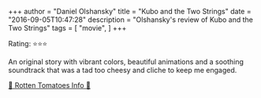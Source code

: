 +++
author = "Daniel Olshansky"
title = "Kubo and the Two Strings"
date = "2016-09-05T10:47:28"
description = "Olshansky's review of Kubo and the Two Strings"
tags = [
    "movie",
]
+++

Rating: ⭐⭐⭐

An original story with vibrant colors, beautiful animations and a soothing soundtrack that was a tad too cheesy and cliche to keep me engaged.

[🍅 Rotten Tomatoes Info 🍅](https://www.rottentomatoes.com//m/kubo_and_the_two_strings_2016)